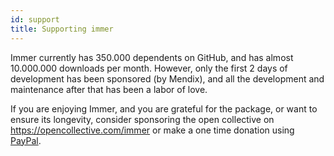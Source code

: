 ```yaml
---
id: support
title: Supporting immer
---
```


<center>
<div data-ea-publisher="immerjs" data-ea-type="image" class="horizontal bordered"></div>
</center>

Immer currently has 350.000 dependents on GitHub, and has almost 10.000.000 downloads per month. However, only the first 2 days of development has been sponsored (by Mendix), and all the development and maintenance after that has been a labor of love.

If you are enjoying Immer, and you are grateful for the package, or want to ensure its longevity, consider sponsoring the open collective on https://opencollective.com/immer or make a one time donation using [PayPal](https://www.paypal.me/michelweststrate).
